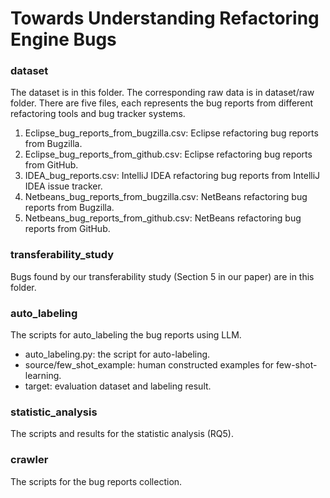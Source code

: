 # Towards Understanding Refactoring Engine Bugs

### dataset
The dataset is in this folder. The corresponding raw data is in dataset/raw folder.
There are five files, each represents the bug reports from different refactoring tools and bug tracker systems.
1. Eclipse_bug_reports_from_bugzilla.csv: Eclipse refactoring bug reports from Bugzilla.
2. Eclipse_bug_reports_from_github.csv: Eclipse refactoring bug reports from GitHub.
3. IDEA_bug_reports.csv: IntelliJ IDEA refactoring bug reports from IntelliJ IDEA issue tracker.
4. Netbeans_bug_reports_from_bugzilla.csv: NetBeans refactoring bug reports from Bugzilla.
5. Netbeans_bug_reports_from_github.csv: NetBeans refactoring bug reports from GitHub.

### transferability_study
Bugs found by our transferability study (Section 5 in our paper) are in this folder.

### auto_labeling
The scripts for auto_labeling the bug reports using LLM.
- auto_labeling.py: the script for auto-labeling.
- source/few_shot_example: human constructed examples for few-shot-learning.
- target: evaluation dataset and labeling result.

### statistic_analysis
The scripts and results for the statistic analysis (RQ5).

### crawler
The scripts for the bug reports collection.


